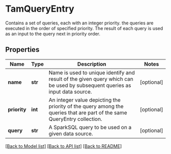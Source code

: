 # TamQueryEntry

Contains a set of queries, each with an integer priority. the queries are executed in the order of specified priority. The result of each query is used as an input to the query next in priority order. 
## Properties
Name | Type | Description | Notes
------------ | ------------- | ------------- | -------------
**name** | **str** | Name is used to unique identify and result of the given query which can be used by subsequent queries as input data source.   | [optional] 
**priority** | **int** | An integer value depicting the priority of the query among the queries that are part of the same QueryEntry collection.   | [optional] 
**query** | **str** | A SparkSQL query to be used on a given data source.    | [optional] 

[[Back to Model list]](../README.md#documentation-for-models) [[Back to API list]](../README.md#documentation-for-api-endpoints) [[Back to README]](../README.md)


